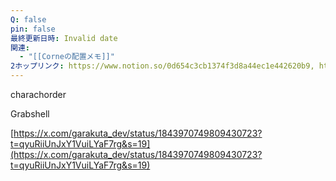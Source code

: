 ```yaml
---
Q: false
pin: false
最終更新日時: Invalid date
関連:
  - "[[Corneの配置メモ]]"
2ホップリンク: https://www.notion.so/0d654c3cb1374f3d8a44ec1e442620b9, https://www.notion.so/1401121f1cf6807fa73cfcb7737611c6, https://www.notion.so/b358f1c997f84b648d733fb538994a1d, https://www.notion.so/e8bbbf17289e428890843b5b7b141c83
---
```

  

  

charachorder

  

Grabshell

  

[https://x.com/garakuta_dev/status/1843970749809430723?t=qyuRiiUnJxY1VuiLYaF7rg&s=19](https://x.com/garakuta_dev/status/1843970749809430723?t=qyuRiiUnJxY1VuiLYaF7rg&s=19)